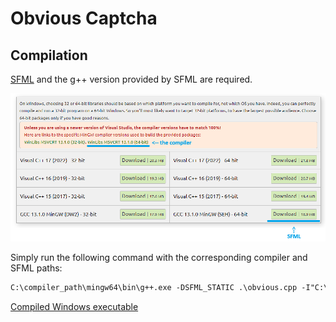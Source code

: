 # Obvious Captcha

## Compilation

[SFML](https://www.sfml-dev.org/download/sfml/2.6.1/) and the g++ version provided by SFML are required.

![sfml](img/sfml.png)

Simply run the following command with the corresponding compiler and SFML paths:

```txt
C:\compiler_path\mingw64\bin\g++.exe -DSFML_STATIC .\obvious.cpp -I"C:\sfml_path\SFML-2.6.1\include" -L"C:\sfml_path\SFML-2.6.1\lib" -static -lsfml-graphics-s -lsfml-window-s -lsfml-system-s -lopengl32 -lfreetype -lwinmm -lgdi32 -mwindows -o obvious.exe
```

[Compiled Windows executable](https://github.com/k3ntd4i/Obvious_Captcha/releases/tag/v1.0.0)
